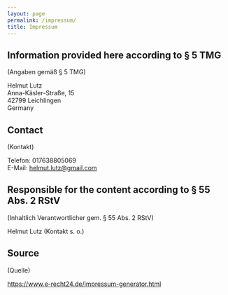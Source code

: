 ```yaml
---
layout: page
permalink: /impressum/
title: Impressum
---
```


## Information provided here according to § 5 TMG
(Angaben gemäß § 5 TMG)  
  
Helmut Lutz  
Anna-Käsler-Straße, 15  
42799 Leichlingen  
Germany

## Contact
(Kontakt)  
  
Telefon: 017638805069  
E-Mail: helmut.lutz@gmail.com

## Responsible for the content according to § 55 Abs. 2 RStV
(Inhaltlich Verantwortlicher gem. § 55 Abs. 2 RStV)  
  
Helmut Lutz (Kontakt s. o.)

## Source
(Quelle)  
  
https://www.e-recht24.de/impressum-generator.html